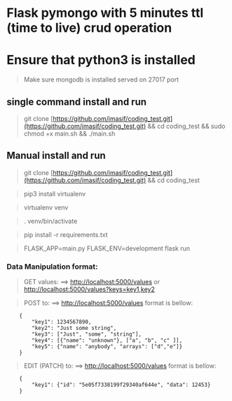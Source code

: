 # Flask pymongo with 5 minutes ttl (time to live) crud operation

# Ensure that python3 is installed

> Make sure mongodb is installed served on 27017 port

## single command install and run
> git clone [https://github.com/imasif/coding_test.git](https://github.com/imasif/coding_test.git) && cd coding_test && sudo chmod +x main.sh && ./main.sh

## Manual install and run

> git clone [https://github.com/imasif/coding_test.git](https://github.com/imasif/coding_test.git) && cd coding_test

> pip3 install virtualenv

> virtualenv venv

> . venv/bin/activate

> pip install -r requirements.txt

> FLASK_APP=main.py FLASK_ENV=development flask run

### Data Manipulation format:

> GET values: ==> [http://localhost:5000/values](http://localhost:5000/values) or [http://localhost:5000/values?keys=key1,key2](http://localhost:5000/values?keys=key1,key2)

> POST to: ==> [http://localhost:5000/values](http://localhost:5000/values) format is bellow:
```
    {
        "key1": 1234567890,
        "key2": "Just some string",
        "key3": ["Just", "some", "string"],
        "key4": [{"name": "unknown"}, ["a", "b", "c" ]],
        "key5": {"name": "anybody", "arrays": ["d","e"]}
    }
```

> EDIT (PATCH) to: ==> [http://localhost:5000/values](http://localhost:5000/values) format is bellow:
```
    {
        "key1": {"id": "5e05f7338199f29340af644e", "data": 12453}
    }
```
